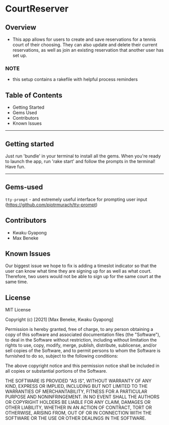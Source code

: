 # CourtReserver

## Overview
- This app allows for users to create and save reservations for a tennis court of their choosing. They can also update and delete their current reservations, as well as join an existing reservation that another user has set up.

### NOTE
- this setup contains a rakefile with helpful process reminders

## Table of Contents
- Getting Started
- Gems Used
- Contributors
- Known Issues
--- 

## Getting started

Just run 'bundle' in your terminal to install all the gems. When you're ready to launch the app, run 'rake start' and follow the prompts in the terminal! Have fun.

---

## Gems-used

`tty-prompt` - and extremely useful interface for prompting user input (https://github.com/piotrmurach/tty-prompt)

## Contributors

- Kwaku Gyapong
- Max Beneke

## Known Issues

Our biggest issue we hope to fix is adding a timeslot indicator so that the user can know what time they are signing up for as well as what court. Therefore, two users would not be able to sign up for the same court at the same time.

## License

MIT License

Copyright (c) [2021] [Max Beneke, Kwaku Gyapong]

Permission is hereby granted, free of charge, to any person obtaining a copy
of this software and associated documentation files (the "Software"), to deal
in the Software without restriction, including without limitation the rights
to use, copy, modify, merge, publish, distribute, sublicense, and/or sell
copies of the Software, and to permit persons to whom the Software is
furnished to do so, subject to the following conditions:

The above copyright notice and this permission notice shall be included in all
copies or substantial portions of the Software.

THE SOFTWARE IS PROVIDED "AS IS", WITHOUT WARRANTY OF ANY KIND, EXPRESS OR
IMPLIED, INCLUDING BUT NOT LIMITED TO THE WARRANTIES OF MERCHANTABILITY,
FITNESS FOR A PARTICULAR PURPOSE AND NONINFRINGEMENT. IN NO EVENT SHALL THE
AUTHORS OR COPYRIGHT HOLDERS BE LIABLE FOR ANY CLAIM, DAMAGES OR OTHER
LIABILITY, WHETHER IN AN ACTION OF CONTRACT, TORT OR OTHERWISE, ARISING FROM,
OUT OF OR IN CONNECTION WITH THE SOFTWARE OR THE USE OR OTHER DEALINGS IN THE
SOFTWARE.
